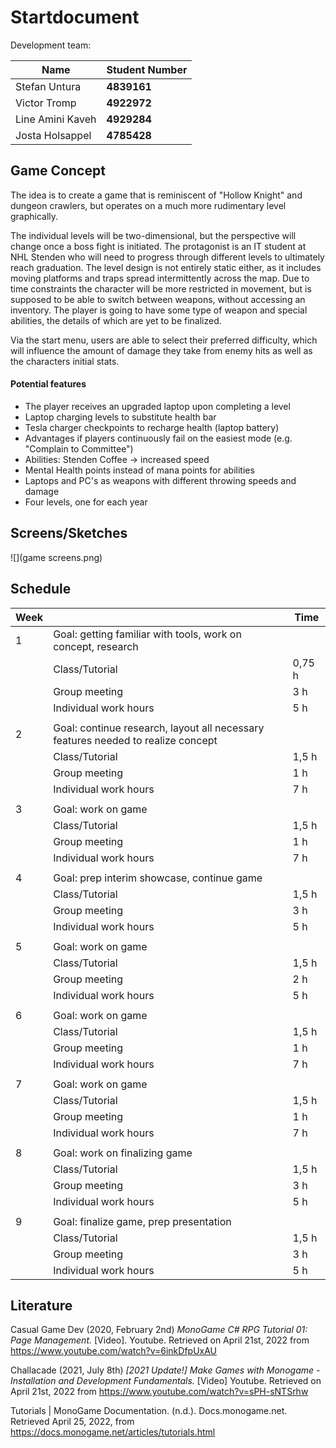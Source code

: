 # Startdocument

Development team:

| Name             | Student Number |
| ---------------- | -------------- |
| Stefan Untura    | **4839161**    |
| Victor Tromp     | **4922972**    |
| Line Amini Kaveh | **4929284**    |
| Josta Holsappel  | **4785428**    |



## Game Concept

The idea is to create a game that is reminiscent of "Hollow Knight" and dungeon crawlers, but operates on a much more  rudimentary level graphically. 

The individual levels will be two-dimensional, but the perspective will change once a boss fight is initiated. The protagonist is an IT student at NHL Stenden who will need to progress through different levels to ultimately reach  graduation. The level design is not entirely static either, as it includes moving platforms and traps spread intermittently across the map. Due to time constraints the character will be more restricted in movement, but is supposed to be able to switch between weapons, without accessing an inventory. The player is going to have some type of weapon and special abilities, the details of which are yet to be finalized.  

Via the start menu, users are able to select their preferred difficulty, which will influence the amount of damage they take from enemy hits as well as the characters initial stats. 

<h4> Potential features </h4>

- The player receives an upgraded laptop upon completing a level
- Laptop charging levels to substitute health bar
- Tesla charger checkpoints to recharge health (laptop battery)
- Advantages if players continuously fail on the easiest mode (e.g. "Complain to Committee")
- Abilities: Stenden Coffee -> increased speed
- Mental Health points instead of mana points for abilities 
- Laptops and PC's as weapons with different throwing speeds and damage
- Four levels, one for each year 



## Screens/Sketches

![](game screens.png)





## Schedule


| Week |                                                              | Time   |
| ---- | ------------------------------------------------------------ | ------ |
| 1    | Goal: getting familiar with tools, work on concept, research |        |
|      | Class/Tutorial                                               | 0,75 h |
|      | Group meeting                                                | 3 h    |
|      | Individual work hours                                        | 5 h    |
|      |                                                              |        |
| 2    | Goal: continue research, layout all necessary features needed to realize concept |        |
|      | Class/Tutorial                                               | 1,5 h  |
|      | Group meeting                                                | 1 h    |
|      | Individual work hours                                        | 7 h    |
|      |                                                              |        |
| 3    | Goal: work on game                                           |        |
|      | Class/Tutorial                                               | 1,5 h  |
|      | Group meeting                                                | 1 h    |
|      | Individual work hours                                        | 7 h    |
|      |                                                              |        |
| 4    | Goal: prep interim showcase, continue game                   |        |
|      | Class/Tutorial                                               | 1,5 h  |
|      | Group meeting                                                | 3 h    |
|      | Individual work hours                                        | 5 h    |
|      |                                                              |        |
| 5    | Goal: work on game                                           |        |
|      | Class/Tutorial                                               | 1,5 h  |
|      | Group meeting                                                | 2 h    |
|      | Individual work hours                                        | 5 h    |
|      |                                                              |        |
| 6    | Goal: work on game                                           |        |
|      | Class/Tutorial                                               | 1,5 h  |
|      | Group meeting                                                | 1 h    |
|      | Individual work hours                                        | 7 h    |
|      |                                                              |        |
| 7    | Goal: work on game                                           |        |
|      | Class/Tutorial                                               | 1,5 h  |
|      | Group meeting                                                | 1 h    |
|      | Individual work hours                                        | 7 h    |
|      |                                                              |        |
| 8    | Goal: work on finalizing game                                |        |
|      | Class/Tutorial                                               | 1,5 h  |
|      | Group meeting                                                | 3 h    |
|      | Individual work hours                                        | 5 h    |
|      |                                                              |        |
| 9    | Goal: finalize game, prep presentation                       |        |
|      | Class/Tutorial                                               | 1,5 h  |
|      | Group meeting                                                | 3 h    |
|      | Individual work hours                                        | 5 h    |






## Literature

Casual Game Dev (2020, February 2nd) <i>MonoGame C# RPG Tutorial 01: Page Management.</i> [Video]. Youtube. Retrieved on April 21st, 2022 from https://www.youtube.com/watch?v=6inkDfpUxAU

Challacade (2021, July 8th)<i> [2021 Update!] Make Games with Monogame - Installation and Development Fundamentals. </i>[Video] Youtube. Retrieved on April 21st, 2022 from https://www.youtube.com/watch?v=sPH-sNTSrhw

Tutorials | MonoGame Documentation. (n.d.). Docs.monogame.net. Retrieved April 25, 2022, from https://docs.monogame.net/articles/tutorials.html

‌

